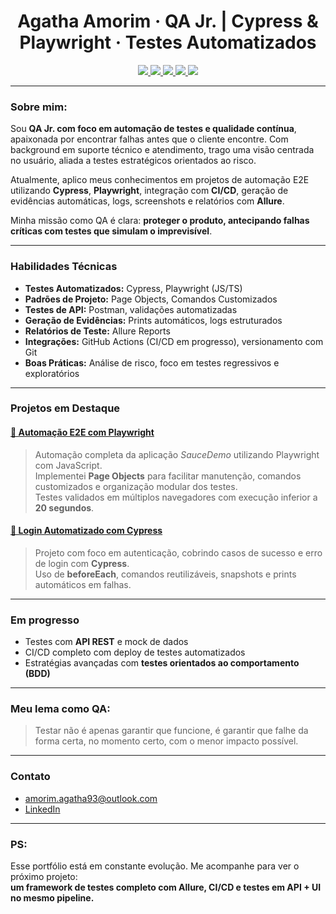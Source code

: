 <h1 align="center">Agatha Amorim · QA Jr. | Cypress & Playwright · Testes Automatizados</h1>

<p align="center">
  <a href="https://docs.cypress.io/">
    <img src="https://img.shields.io/badge/Testes-Cypress-17202C?style=for-the-badge&logo=cypress" />
  </a>
  <a href="https://playwright.dev/">
    <img src="https://img.shields.io/badge/Testes-Playwright-2EAD33?style=for-the-badge&logo=playwright" />
  </a>
  <a href="https://www.postman.com/">
    <img src="https://img.shields.io/badge/API%20Testing-Postman-FF6C37?style=for-the-badge&logo=postman" />
  </a>
  <a href="https://docs.github.com/en/actions">
    <img src="https://img.shields.io/badge/CI%2FCD-GitHub%20Actions-2088FF?style=for-the-badge&logo=githubactions" />
  </a>
  <a href="https://docs.qameta.io/allure/">
    <img src="https://img.shields.io/badge/Relatórios-Allure-4B0082?style=for-the-badge" />
  </a>
</p>

---

###  Sobre mim:

Sou **QA Jr. com foco em automação de testes e qualidade contínua**, apaixonada por encontrar falhas antes que o cliente encontre. Com background em suporte técnico e atendimento, trago uma visão centrada no usuário, aliada a testes estratégicos orientados ao risco.

Atualmente, aplico meus conhecimentos em projetos de automação E2E utilizando **Cypress**, **Playwright**, integração com **CI/CD**, geração de evidências automáticas, logs, screenshots e relatórios com **Allure**.

Minha missão como QA é clara: **proteger o produto, antecipando falhas críticas com testes que simulam o imprevisível**.

---

###  Habilidades Técnicas

- **Testes Automatizados:** Cypress, Playwright (JS/TS)
- **Padrões de Projeto:** Page Objects, Comandos Customizados
- **Testes de API:** Postman, validações automatizadas
- **Geração de Evidências:** Prints automáticos, logs estruturados
- **Relatórios de Teste:** Allure Reports
- **Integrações:** GitHub Actions (CI/CD em progresso), versionamento com Git
- **Boas Práticas:** Análise de risco, foco em testes regressivos e exploratórios

---

###  Projetos em Destaque

#### [📂 Automação E2E com Playwright](https://github.com/AgathaAmorimHC/qa-e2e-playwright-saucedemo)
> Automação completa da aplicação *SauceDemo* utilizando Playwright com JavaScript.  
> Implementei **Page Objects** para facilitar manutenção, comandos customizados e organização modular dos testes.  
> Testes validados em múltiplos navegadores com execução inferior a **20 segundos**.

#### [📂 Login Automatizado com Cypress](https://github.com/AgathaAmorimHC/teste-automacao-cypress-login)
> Projeto com foco em autenticação, cobrindo casos de sucesso e erro de login com **Cypress**.  
> Uso de **beforeEach**, comandos reutilizáveis, snapshots e prints automáticos em falhas.

---

###  Em progresso

- Testes com **API REST** e mock de dados
- CI/CD completo com deploy de testes automatizados
- Estratégias avançadas com **testes orientados ao comportamento (BDD)**

---

###  Meu lema como QA:

> Testar não é apenas garantir que funcione, é garantir que falhe da forma certa, no momento certo, com o menor impacto possível.

---

###  Contato

-  [amorim.agatha93@outlook.com](mailto:amorim.agatha93@outlook.com)  
-  [LinkedIn](https://www.linkedin.com/in/agathasiqueiradeamorim/)

---

###  PS:

Esse portfólio está em constante evolução. Me acompanhe para ver o próximo projeto:  
**um framework de testes completo com Allure, CI/CD e testes em API + UI no mesmo pipeline.**
